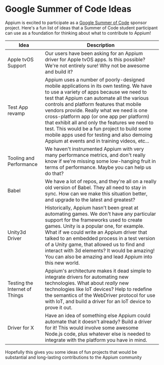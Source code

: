 Google Summer of Code Ideas
=====

Appium is excited to participate as a [Google Summer of Code](https://summerofcode.withgoogle.com/) sponsor project. Here's a fun list of ideas that a Summer of Code student participant can use as a foundation for thinking about what to contribute to Appium!

|Idea|Description|
|----|-----------|
|Apple tvOS Support|Our users have been asking for an Appium driver for Apple tvOS apps. Is this possible? We're not entirely sure! Why not be awesome and build it?|
|Test App revamp|Appium uses a number of poorly-designed mobile applications in its own testing. We have to use a variety of apps because we need to test that Appium can automate all the various controls and platform features that mobile vendors provide. Really what we need is one cross-platform app (or one app per platform) that exhibit all and only the features we need to test. This would be a fun project to build some mobile apps used for testing and also demoing Appium at events and in training videos, etc...|
|Tooling and Performance|We haven't instrumented Appium with very many performance metrics, and don't really know if we're missing some low-hanging fruit in terms of performance. Maybe you can help us do that?|
|Babel|We have a lot of repos, and they're all on a really old version of Babel. They all need to stay in sync. How can we make this situation better, and upgrade to the latest and greatest?|
|Unity3d Driver|Historically, Appium hasn't been great at automating games. We don't have any particular support for the frameworks used to create games. Unity is a popular one, for example. What if we could write an Appium driver that talked to an embedded process in a test version of a Unity game, that allowed us to find and interact with 3d elements? It would be amazing! You can also be amazing and lead Appium into this new world.|
|Testing the Internet of Things|Appium's architecture makes it dead simple to integrate drivers for automating new technologies. What about _really_ new technologies like IoT devices? Help to redefine the semantics of the WebDriver protocol for use with IoT, and build a driver for an IoT device to prove it out.|
|Driver for X|Have an idea of something else Appium could automate that it doesn't already? Build a driver for it! This would involve some awesome Node.js code, plus whatever else is needed to integrate with the platform you have in mind.|

Hopefully this gives you some ideas of fun projects that would be substantial and long-lasting contributions to the Appium community
